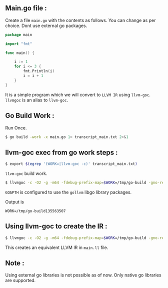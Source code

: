 ## Main.go file : 

Create a file ```main.go``` with the contents as follows. You can change as per choice. Dont use external go packages.

```go
package main

import "fmt"

func main() {

    i := 1
    for i <= 3 {
        fmt.Println(i)
        i = i + 1
    }
}
```

It is a simple program which we will convert to ```LLVM IR``` using ```llvm-goc```. 
```llvmgoc``` is an alias to ```llvm-goc```. 

## Go Build Work : 

Run Once. 

```bash 
$ go build -work -x main.go 1> transcript_main.txt 2>&1
```

## llvm-goc exec from go work steps : 

```bash
$ export $(egrep '(WORK=|llvm-goc -c)' transcript_main.txt)
```

```llvm-goc``` build work. 

```bash
$ llvmgoc -c -O2 -g -m64 -fdebug-prefix-map=$WORK=/tmp/go-build -gno-record-gcc-switches -fgo-relative-import-path=$GOPATH -o $WORK/b001/_go_.o -I $WORK/b001/_importcfgroot_ ./main.go 
```

```GOAPTH``` is configured to use the ```gollvm``` libgo library packages. 

Output is 

```
WORK=/tmp/go-build135563507
```

## Using llvm-goc to create the IR : 

```bash
$ llvmgoc -c -O2 -g -m64 -fdebug-prefix-map=$WORK=/tmp/go-build -gno-record-gcc-switches -fgo-relative-import-path=$GOPATH -o main.ll -S -emit-llvm -I $WORK/b001/_importcfgroot_ ./main.go
```

This creates an equivalent LLVM IR in ```main.ll``` file. 

## Note : 

Using external go libraries is not possible as of now. Only native go libraries are supported. 
